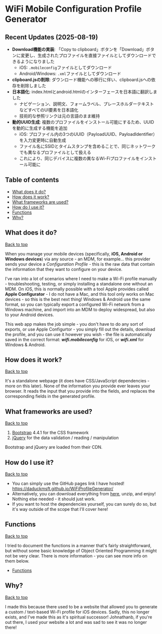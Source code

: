 # WiFi Mobile Configuration Profile Generator

## Recent Updates (2025-08-19)
- **Download機能の実装**: 「Copy to clipboard」ボタンを「Download」ボタンに変更し、生成されたプロファイルを直接ファイルとしてダウンロードできるようになりました
  - iOS: `.mobileconfig`ファイルとしてダウンロード
  - Android/Windows: `.xml`ファイルとしてダウンロード
- **clipboard.jsの削除**: ダウンロード機能への移行に伴い、clipboard.jsへの依存を削除しました
- **日本語化**: index.htmlとandroid.htmlのインターフェースを日本語に翻訳しました
  - ナビゲーション、説明文、フォームラベル、プレースホルダーテキストなどすべてのUI要素を日本語化
  - 技術的な参照リンクは元の言語のまま維持
- **動的UUID生成**: 複数のプロファイルをインストール可能にするため、UUIDを動的に生成する機能を追加
  - iOS: プロファイル内の3つのUUID（PayloadUUID、PayloadIdentifier）を入力変更時に自動生成
  - ファイル名にSSIDとタイムスタンプを含めることで、同じネットワークでも異なるプロファイルとして扱える
  - これにより、同じデバイスに複数の異なるWi-Fiプロファイルをインストール可能に

## Table of contents
  - [What does it do?](#what-does-it-do)
  - [How does it work?](#how-does-it-work)
  - [What frameworks are used?](#what-frameworks-are-used)
  - [How do I use it?](#how-do-i-use-it)
  - [Functions](#functions)
  - [Why?](#why)

## What does it do?

[Back to top](#table-of-contents)

When you manage your mobile devices (specifically, **iOS, Android or Windows devices**) via any source - an MDM, for example... this provider sends your device a *Configuration Profile* - this is the raw data that contain the information that they want to configure on your device. 

I've ran into a lot of scenarios where I need to make a Wi-Fi profile manually - troubleshooting, testing, or simply installing a standalone one without an MDM. 
On iOS, this is normally possible with a tool Apple provides called **Apple Configurator** - I do not have a Mac, and this tool only works on Mac devices - so this is the best next thing! 
Windows & Android use the same format, so you can typically export a configured Wi-Fi network from a Windows machine, and import into an MDM to deploy widespread, but also to your Android devices. 

This web app makes the job simple - you don't have to do any sort of exports, or use Apple Configurtor - you simply fill out the details, download the profile, and you can use it however you wish - the file is automatically saved in the correct format: ***wifi.mobileconfig*** for iOS, or ***wifi.xml*** for Windows & Android.

## How does it work?

[Back to top](#table-of-contents)

It's a standalone webpage (it does have CSS/JavaScript dependencies - more on this later). None of the information you provide ever leaves your browser. It reads the input that you provide into the fields, and replaces the corresponding fields in the generated profile.

## What frameworks are used?

[Back to top](#table-of-contents)

1. [Bootstrap](https://getbootstrap.com/) 4.4.1 for the CSS framework
2. [jQuery](https://jquery.com/) for the data validation / reading / manipulation 

Bootstrap and jQuery are loaded from their CDN.

## How do I use it?

[Back to top](#table-of-contents)

- You can simply use the GitHub pages link I have hosted! https://daduckmsft.github.io/WiFiProfileGenerator/
- Alternatively, you can download everything from [here](https://github.com/daduckMSFT/WiFiProfileGenerator/releases/latest), unzip, and enjoy! Nothing else needed - it should just work.
- If you want to host the dependencies yourself, you can surely do so, but it's way outside of the scope that I'll cover here!

## Functions

[Back to top](#table-of-contents)

I tried to document the functions in a manner that's fairly straightforward, but without some basic knowledge of Object Oriented Programming it might not be very clear. 
There is more information - you can see more info on them below.

- [Functions](https://github.com/daduckMSFT/WiFiProfileGenerator/wiki)

## Why?

[Back to top](#table-of-contents)

I made this because there used to be a website that allowed you to generate a custom / text-based Wi-Fi profile for iOS devices. 
Sadly, this no longer exists, and I've made this as it's spiritual successor! Johnathanb, if you're out there, I used your website a lot and was sad to see it was no longer there!